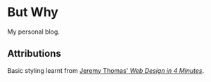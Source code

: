 # But Why

My personal blog.

## Attributions

Basic styling learnt from [Jeremy Thomas' _Web Design in 4 Minutes_](http://jgthms.com/web-design-in-4-minutes/).
